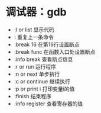 # 调试器：gdb
* :l or list          显示代码
* :<enter>            重复上一条命令
* :break 16           在第16行设置断点
* :break func         在函数入口处设置断点
* :info break         查看断点信息
* :r or run           运行程序
* :n or next          单步执行
* :c or continue      继续执行
* :p or print i       打印变量i的值
* :finish             结束程序
* :info register      查看寄存器的值
